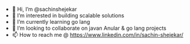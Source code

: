 - 👋 Hi, I’m @sachinshejekar
- 👀 I’m interested in building scalable solutions
- 🌱 I’m currently learning go lang
- 💞️ I’m looking to collaborate on javan Anular & go lang projects
- 📫 How to reach me @ https://www.linkedin.com/in/sachin-shejekar/

<!---
sachinshejekar/sachinshejekar is a ✨ special ✨ repository because its `README.md` (this file) appears on your GitHub profile.
You can click the Preview link to take a look at your changes.
--->
